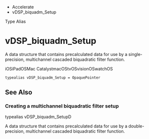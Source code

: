 

- Accelerate
-  vDSP_biquadm_Setup 

Type Alias

# vDSP_biquadm_Setup

A data structure that contains precalculated data for use by a single-precision, multichannel cascaded biquadratic filter function.

iOSiPadOSMac CatalystmacOStvOSvisionOSwatchOS

``` source
typealias vDSP_biquadm_Setup = OpaquePointer
```

## See Also

### Creating a multichannel biquadratic filter setup

typealias vDSP_biquadm_SetupD

A data structure that contains precalculated data for use by a double-precision, multichannel cascaded biquadratic filter function.

